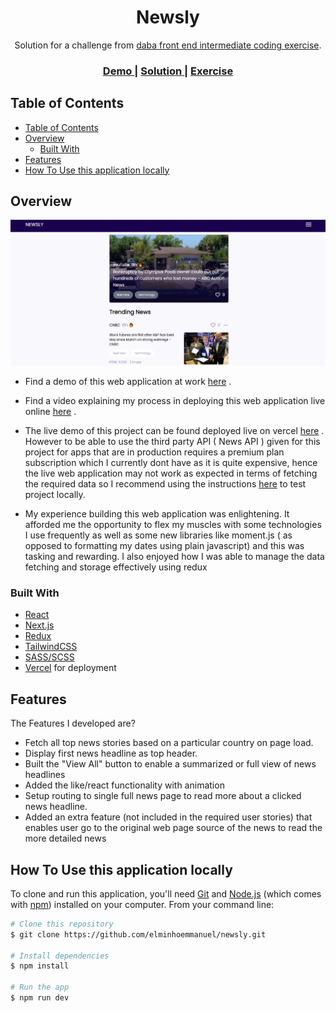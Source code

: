 <!-- Please update value in the {}  -->

<h1 align="center">Newsly</h1>

<div align="center">
   Solution for a challenge from  <a href="https://investondaba.notion.site/Front-End-3rd-party-data-Integration-Intermediate-Test-7d472915904e4b98b384012b7687eb31" target="_blank">daba front end intermediate coding exercise</a>.
</div>

<div align="center">
  <h3>
    <a href="https://www.loom.com/share/bac4cbc90f6f4ffc93430892c1ea52a6">
      Demo
    </a>
    <span> | </span>
    <a href="https://newsly-pi.vercel.app">
      Solution
    </a>
    <span> | </span>
    <a href="https://investondaba.notion.site/Front-End-3rd-party-data-Integration-Intermediate-Test-7d472915904e4b98b384012b7687eb31">
      Exercise
    </a>
  </h3>
</div>

<!-- TABLE OF CONTENTS -->

## Table of Contents

- [Table of Contents](#table-of-contents)
- [Overview](#overview)
  - [Built With](#built-with)
- [Features](#features)
- [How To Use this application locally](#how-to-use-this-application-locally)

<!-- OVERVIEW -->

## Overview

![screenshot](/public/images/preview.png)



- Find a demo of this web application at work [here](https://www.loom.com/share/bac4cbc90f6f4ffc93430892c1ea52a6) . 

- Find a video explaining my process in deploying this web application live online [here](https://www.loom.com/share/ca8d824e5af543ab9f31a466638fe76d) . 

- The live demo of this project can be found deployed live on vercel [here](https://newsly-pi.vercel.app) . However to be able to use the third party API ( News API ) given for this project for apps that are in production requires a premium plan subscription which I currently dont have as it is quite expensive, hence the live web application may not work as expected in terms of fetching the required data so I recommend using the instructions [here](#how-to-use-this-application-locally) to test project locally. 


- My experience building this web application was enlightening. It afforded me the opportunity to flex my muscles with some technologies I use frequently as well as some new libraries like moment.js ( as opposed to formatting my dates using plain javascript) and this was tasking and rewarding. I also enjoyed how I was able to manage the data fetching and storage effectively using redux

### Built With

<!-- This section should list any major frameworks that you built your project using. Here are a few examples.-->

- [React](https://reactjs.org/)
- [Next.js](https://nextjs.org/)
- [Redux](https://redux.js.org/)
- [TailwindCSS](https://tailwindcss.com/)
- [SASS/SCSS](https://sass-lang.com/)
- [Vercel](https://vercel.com/) for deployment

## Features

<!-- List the features of your application or follow the template. Don't share the figma file here :) -->

The Features I developed are?

- Fetch all top news stories based on a particular country on page load.
- Display first news headline as top header.
- Built the "View All" button to enable a summarized or full view of news headlines
- Added the like/react functionality with animation
- Setup routing to single full news page to read more about a clicked news headline.
- Added an extra feature (not included in the required user stories) that enables user go to the original web page source of the news to read the more detailed news

## How To Use this application locally

<!-- Example: -->

To clone and run this application, you'll need [Git](https://git-scm.com) and [Node.js](https://nodejs.org/en/download/) (which comes with [npm](http://npmjs.com)) installed on your computer. From your command line:

```bash
# Clone this repository
$ git clone https://github.com/elminhoemmanuel/newsly.git

# Install dependencies
$ npm install

# Run the app
$ npm run dev
```
